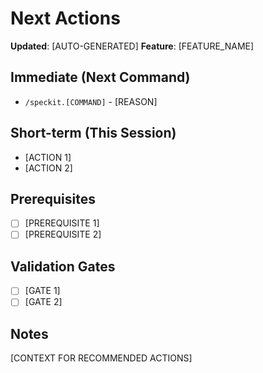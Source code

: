 # Next Actions

**Updated**: [AUTO-GENERATED]
**Feature**: [FEATURE_NAME]

## Immediate (Next Command)

- `/speckit.[COMMAND]` - [REASON]

## Short-term (This Session)

- [ACTION 1]
- [ACTION 2]

## Prerequisites

- [ ] [PREREQUISITE 1]
- [ ] [PREREQUISITE 2]

## Validation Gates

- [ ] [GATE 1]
- [ ] [GATE 2]

## Notes

[CONTEXT FOR RECOMMENDED ACTIONS]
